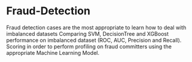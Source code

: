 # Fraud-Detection
Fraud detection cases are the most appropriate to learn how to deal with imbalanced datasets
Comparing SVM, DecisionTree and XGBoost performance on imbalanced dataset (ROC, AUC, Precision and Recall).
Scoring in order to perform profiling on fraud committers using the appropriate Machine Learning Model.
